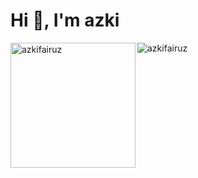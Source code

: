 <h1 >Hi 👋, I'm azki</h1>

<img align="left" width="200px" src="https://github-readme-stats.vercel.app/api?username=azkifairuz&show_icons=true&theme=radical&locale=en" alt="azkifairuz" /> <img align="center"  src="https://github-readme-stats.vercel.app/api/top-langs?username=azkifairuz&show_icons=true&locale=en&layout=compact" alt="azkifairuz" />










